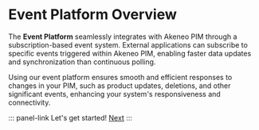 # Event Platform Overview

The **Event Platform** seamlessly integrates with Akeneo PIM through a subscription-based event system. External applications can subscribe to specific events triggered within Akeneo PIM, enabling faster data updates and synchronization than continuous polling.

Using our event platform ensures smooth and efficient responses to changes in your PIM, such as product updates, deletions, and other significant events, enhancing your system's responsiveness and connectivity.

<!-- TODO add marketing-ish content and schema -->

::: panel-link Let's get started! [Next](/event-platform/getting-started.html)
:::
